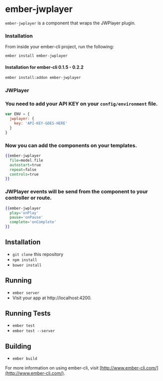 # ember-jwplayer

`ember-jwplayer` is a component that wraps the JWPlayer plugin.

### Installation

From inside your ember-cli project, run the following:

```bash
ember install ember-jwplayer
```

#### Installation for ember-cli 0.1.5 - 0.2.2

```bash
ember install:addon ember-jwplayer
```

### JWPlayer

### You need to add your API KEY on your `config/environment` file. 

```javascript
var ENV = {
  jwplayer: {
    key: 'API-KEY-GOES-HERE'
  }
}
```

### Now you can add the components on your templates.

```hbs
{{ember-jwplayer
  file=model.file
  autostart=true
  repeat=false
  controls=true
}}
```

### JWPlayer events will be send from the component to your controller or route.

```hbs
{{ember-jwplayer	
  play='onPlay'
  pause='onPause'
  complete='onComplete'
}}
```


## Installation

* `git clone` this repository
* `npm install`
* `bower install`

## Running

* `ember server`
* Visit your app at http://localhost:4200.

## Running Tests

* `ember test`
* `ember test --server`

## Building

* `ember build`

For more information on using ember-cli, visit [http://www.ember-cli.com/](http://www.ember-cli.com/).
